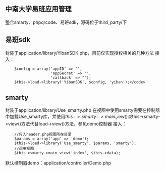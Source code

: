 ## 中南大学易班应用管理

整合smarty、phpqrcode、易班sdk，源码位于third_party/下

## 易班sdk

封装于application/library/YibanSDK.php，目前仅实现授权相关的几种方法
接入：

        $config = array('appID' => '',
                        'appSecret' => '',
                        'callback' => "");
        $this->load->library('YibanSDK', $config, 'yiban');</code>

## smarty

封装于application/library/Use_smarty.php
在视图中使用smarty需要在控制器中加载Use_smarty库，并使用$this->smarty->main_view()或$this->smarty->view()方法代替load->view()方法，参见demo控制器
接入：

        //传入header.php视图所在目录
        $params = array('app' => 'demo');
        $this->load->library('Use_smarty', $params, 'smarty');
        //调用视图
        $this->smarty->main_view('index', $this->data);

默认控制器demo：application/controller/Demo.php
